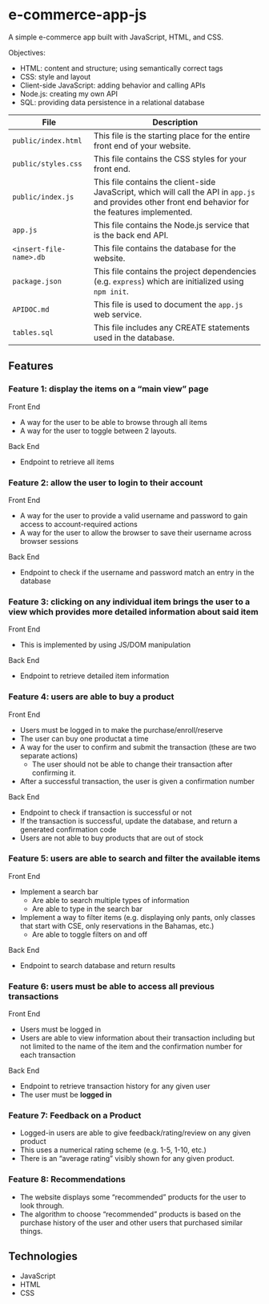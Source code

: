 # e-commerce-app-js
A simple e-commerce app built with JavaScript, HTML, and CSS.

Objectives:
* HTML: content and structure; using semantically correct tags
* CSS: style and layout
* Client-side JavaScript: adding behavior and calling APIs
* Node.js: creating my own API
* SQL: providing data persistence in a relational database

| File          | Description |
|---------------|------------------------------|
|`public/index.html`|This file is the starting place for the entire front end of your website.|
|`public/styles.css`|This file contains the CSS styles for your front end.|
|`public/index.js`|This file contains the client-side JavaScript, which will call the API in `app.js` and provides other front end behavior for the features implemented.|
|`app.js`|This file contains the Node.js service that is the back end API.|
|`<insert-file-name>.db`|This file contains the database for the website.|
|`package.json`|This file contains the project dependencies (e.g. `express`) which are initialized using `npm init`.|
|`APIDOC.md`|This file is used to document the `app.js` web service.|
|`tables.sql`|This file includes any CREATE statements used in the database.|

## Features
### Feature 1: display the items on a “main view” page
Front End
  * A way for the user to be able to browse through all items
  * A way for the user to toggle between 2 layouts.

Back End
  * Endpoint to retrieve all items

### Feature 2: allow the user to login to their account
Front End
  * A way for the user to provide a valid username and password to gain access to account-required actions
  * A way for the user to allow the browser to save their username across browser sessions

Back End
  * Endpoint to check if the username and password match an entry in the database

### Feature 3: clicking on any individual item brings the user to a view which provides more detailed information about said item
Front End
  * This is implemented by using JS/DOM manipulation

Back End
  * Endpoint to retrieve detailed item information

### Feature 4: users are able to buy a product
Front End
  * Users must be logged in to make the purchase/enroll/reserve
  * The user can buy one productat a time
  * A way for the user to confirm and submit the transaction (these are two separate actions)
    * The user should not be able to change their transaction after confirming it.
  * After a successful transaction, the user is given a confirmation number

Back End
  * Endpoint to check if transaction is successful or not
  * If the transaction is successful, update the database, and return a generated confirmation code
  * Users are not able to buy products that are out of stock

### Feature 5: users are able to search and filter the available items
Front End
  * Implement a search bar
    * Are able to search multiple types of information
    * Are able to type in the search bar
  * Implement a way to filter items (e.g. displaying only pants, only classes that start with CSE, only reservations in the Bahamas, etc.)
    * Are able to toggle filters on and off

Back End
  * Endpoint to search database and return results

### Feature 6: users must be able to access all previous transactions
Front End
  * Users must be logged in
  * Users are able to view information about their transaction including but not limited to the name of the item and the confirmation number for each transaction

Back End
  * Endpoint to retrieve transaction history for any given user
  * The user must be **logged in**

### Feature 7: Feedback on a Product
  * Logged-in users are able to give feedback/rating/review on any given product
  * This uses a numerical rating scheme (e.g. 1-5, 1-10, etc.)
  * There is an “average rating” visibly shown for any given product.

### Feature 8: Recommendations
  * The website displays some “recommended” products for the user to look through.
  * The algorithm to choose “recommended” products is based on the purchase history of the user and other users that purchased similar things.

## Technologies
- JavaScript
- HTML
- CSS

